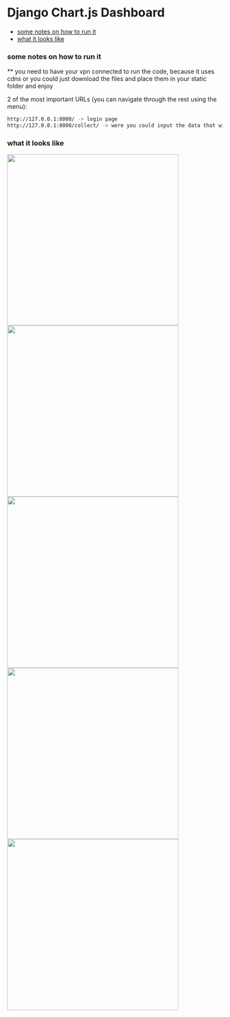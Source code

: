 # Django Chart.js Dashboard


<ul>
	<li><a href="note">some notes on how to run it</a></li>
	<li><a href="result">what it looks like</a></li>
</ul>


<h3 id="note">some notes on how to run it</h3>
** you need to have your vpn connected to run the code, because it uses cdns or you could just download the files and place them in your static folder and enjoy

2 of the most important URLs (you can navigate through the rest using the menu):
```bash 
http://127.0.0.1:8000/ -> login page
http://127.0.0.1:8000/collect/ -> were you could input the data that will be displayed in the charts
```

<h3 id="result">what it looks like</h3>
<img src="result/1.png" width="400px">
<img src="result/2.png" width="400px">
<img src="result/3.png" width="400px">
<img src="result/4.png" width="400px">
<img src="result/5.png" width="400px">
